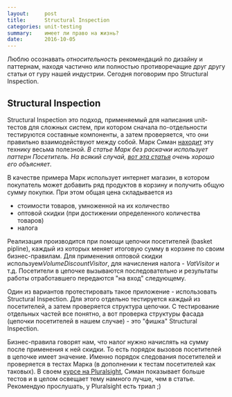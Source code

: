 ```yaml
---
layout:     post
title:      Structural Inspection
categories: unit-testing
summary:    имеет ли право на жизнь?
date:       2016-10-05
---
```


Люблю осознавать *относительность* рекомендаций по дизайну и паттернам, находя частично или полностью противоречащие друг другу статьи от гуру нашей индустрии. Сегодня поговорим про Structural Inspection.

## Structural Inspection

Structural Inspection это подход, применяемый для написания unit-тестов для сложных систем, при котором сначала по-отдельности тестируются составные компоненты, а затем проверяется, что они правильно взаимодействуют между собой. Марк Симан [находит][ploeh-si] эту технику весьма полезной. *В статье Марк без раскачки использует паттерн Посетитель. На всякий случай, [вот эта статья][visitor-pattern] очень хорошо его объясняет*.

В качестве примера Марк использует интернет магазин, в котором покупатель может добавить ряд продуктов в корзину и получить общую сумму покупки. При этом общая цена складывается из

- стоимости товаров, умноженной на их количество
- оптовой скидки (при достижении определенного количества товаров)
- налога

Реализация производится при помощи цепочки посетителей (basket pipline), каждый из которых меняет итоговую сумму в корзине по своим бизнес-правилам. Для применения оптовой скидки используем*VolumeDiscountVisitor*, для начисления налога - *VatVisitor* и т.д. Посетители в цепочке вызываются последовательно и результаты работы отработавшего передаются "на вход" следующему.

Один из вариантов протестировать такое приложение - использовать Structural Inspection. Для этого отдельно тестируется каждый из посетителей, а затем проверяется структура цепочки. С тестирование отдельных частей все понятно, а вот проверка структуры фасада (цепочки посетителей в нашем случае) - это "фишка" Structural Inspection.

Бизнес-правила говорят нам, что налог нужно начислять на сумму после применения к ней скидки. То есть порядок вызовов посетителей в цепочке имеет значение. Именно порядок следования посетителей и проверяется в тестах Марка (в дополнении к тестам посетителей как таковых). В своем [курсе на Pluralsight][ploeh-cource], Симан показывает больше тестов и в целом освещает тему намного лучше, чем в статье. Рекомендую прослушать, у Pluralsight есть триал ;) 

[ploeh-si]: http://blog.ploeh.dk/2013/04/04/structural-inspection/
[visitor-pattern]: http://www.codeproject.com/Articles/588882/The-Visitor-Pattern-Explained
[ploeh-cource]: https://app.pluralsight.com/library/courses/advanced-unit-testing/table-of-contents